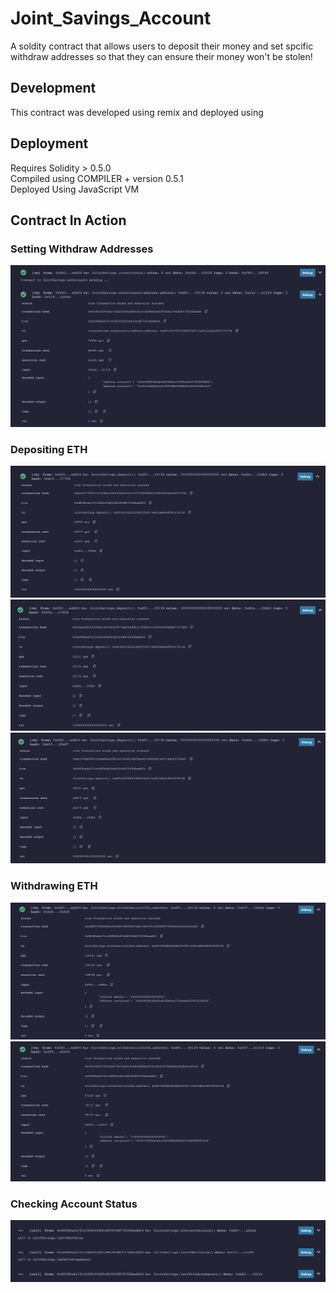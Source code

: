 # Joint_Savings_Account

A soldity contract that allows users to deposit their money and set spcific withdraw addresses so that they can ensure their money won't be stolen!

## Development
This contract was developed using remix and deployed using 

## Deployment
Requires Solidity > 0.5.0 <br />
Compiled using COMPILER + version 0.5.1 <br />
Deployed Using JavaScript VM <br />


## Contract In Action

### Setting Withdraw Addresses
![Transaction](Execution_Results/Setting_Contract_Addresses.png)

### Depositing ETH
![Transaction](Execution_Results/1_ETH_Deposit.png)
![Transaction](Execution_Results/10_ETH_Deposit.png)
![Transaction](Execution_Results/5_ETH_Deposit.png)


### Withdrawing ETH
![Transaction](Execution_Results/5_ETH_Withdraw.png)
![Transaction](Execution_Results/10_ETH_Withdraw.png)

### Checking Account Status
![Transaction](Execution_Results/Account_Status.png)
